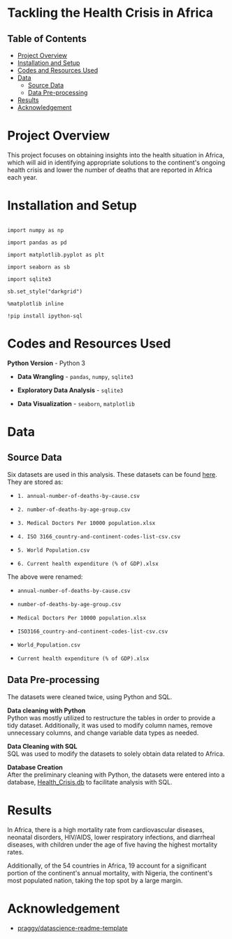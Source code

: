 # Tackling the Health Crisis in Africa  

## Table of Contents 

<ul>    
<li><a 
href="#overview">Project Overview</a></li>     
<li><a 
href="#install and setup">Installation and Setup</a></li> 
<li><a 
href="#codes and resources">Codes and Resources Used</a></li> 
<li><a    
href="#data">Data</a>
    <ul> 
        <li><a href="#source">Source Data</a></li>
        <li><a href="#pre-processing">Data Pre-processing</a></li>         
        </ul>
    </li>     
<li><a 
href="#results">Results</a></li> 
<li><a 
href="#acknowledgement">Acknowledgement</a></li>       
</ul> 


<a id='overview'></a>

# Project Overview  

This project focuses on obtaining insights into the health situation in Africa, which will aid in identifying appropriate solutions to the continent's ongoing health crisis and lower the number of deaths that are reported in Africa each year. 


<a id='install and setup'></a>

# Installation and Setup 

```

import numpy as np 

import pandas as pd 

import matplotlib.pyplot as plt 

import seaborn as sb 

import sqlite3 

sb.set_style("darkgrid")

%matplotlib inline 

!pip install ipython-sql

``` 


<a id='codes and resources'></a>

# Codes and Resources Used   

**Python Version** - Python 3 

- **Data Wrangling** - `pandas`, `numpy`, `sqlite3` 

- **Exploratory Data Analysis** - `sqlite3`

- **Data Visualization** - `seaborn`, `matplotlib`



<a id='data'></a>

# Data

<a id='source'></a>

## Source Data 

Six datasets are used in this analysis. These datasets can be found [here](https://d2ag3jdu89hmr4.cloudfront.net/link_click/Clv2b0DOAo_xkEd5/af3b1c9887c1dae38acd4dfb3d1b19ba). They are stored as: 

- `1. annual-number-of-deaths-by-cause.csv` 

- `2. number-of-deaths-by-age-group.csv` 

- `3. Medical Doctors Per 10000 population.xlsx` 

- `4. ISO 3166_country-and-continent-codes-list-csv.csv` 

- `5. World Population.csv`

- `6. Current health expenditure (% of GDP).xlsx`

The above were renamed: 

- `annual-number-of-deaths-by-cause.csv`

- `number-of-deaths-by-age-group.csv`

- `Medical Doctors Per 10000 population.xlsx`

- `ISO3166_country-and-continent-codes-list-csv.csv`

- `World_Population.csv`

- `Current health expenditure (% of GDP).xlsx` 


<a id='pre-processing'></a>

## Data Pre-processing 

The datasets were cleaned twice, using Python and SQL.

**Data cleaning with Python** <br>
Python was mostly utilized to restructure the tables in order to provide a tidy dataset. Additionally, it was used to modify column names, remove unnecessary columns, and change variable data types as needed.

**Data Cleaning with SQL**<br>
SQL was used to modify the datasets to solely obtain data related to Africa. 

**Database Creation**<br> 
After the preliminary cleaning with Python, the datasets were entered into a database, [Health_Crisis.db](https://drive.google.com/file/d/1wDbuR1R8DhuBN0wT2OC8FmboGrAOyhji/view?usp=drivesdk) to facilitate analysis with SQL. 


<a id='results'></a>

# Results 

In Africa, there is a high mortality rate from cardiovascular diseases, neonatal disorders, HIV/AIDS, lower respiratory infections, and diarrheal diseases, with children under the age of five having the highest mortality rates. 

Additionally, of the 54 countries in Africa, 19 account for a significant portion of the continent's annual mortality, with Nigeria, the continent's most populated nation, taking the top spot by a large margin.  


<a id='acknowledgement'></a>

# Acknowledgement

 - [praggy/datascience-readme-template](https://github.com/pragyy/datascience-readme-template) 
